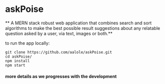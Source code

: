 # askPoise

** A MERN stack robust web application that combines search and sort algorithms to make the best possible result suggestions about any relatable question asked by a user, via text, images or both.**

to run the app locally:

```
git clone https://github.com/aalole/askPoise.git
cd askPoise/
npm install
npm start
```

#### more details as we progresses with the development
